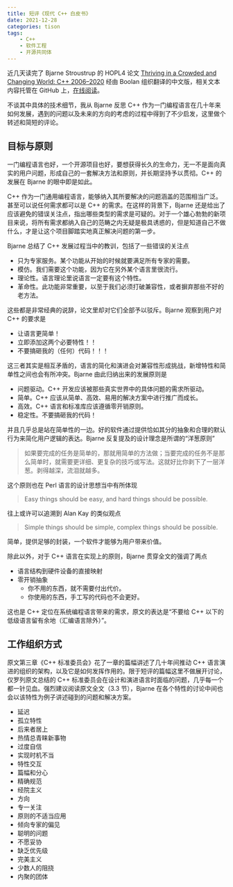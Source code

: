 ```yaml
---
title: 短评《现代 C++ 白皮书》
date: 2021-12-28
categories: tison
tags:
    - C++
    - 软件工程
    - 开源共同体
---
```


近几天读完了 Bjarne Stroustrup 的 HOPL4 论文 [Thriving in a Crowded and Changing World: C++ 2006–2020](https://www.stroustrup.com/hopl20main-p5-p-bfc9cd4--final.pdf) 经由 Boolan 组织翻译的中文版，相关文本内容托管在 GitHub 上，[在线阅读](https://github.com/cpp-club/cxx_hopl4_zh)。

不谈其中具体的技术细节，我从 Bjarne 反思 C++ 作为一门编程语言在几十年来如何发展，遇到的问题以及未来的方向的考虑的过程中得到了不少启发，这里做个转述和简短的评论。

<!-- more -->

## 目标与原则

一门编程语言也好，一个开源项目也好，要想获得长久的生命力，无一不是面向真实的用户问题，形成自己的一套解决方法和原则，并长期坚持予以贯彻。C++ 的发展在 Bjarne 的眼中即是如此。

C++ 作为一门通用编程语言，能够纳入其所要解决的问题涵盖的范围相当广泛。甚至可以说任何需求都可以是 C++ 的需求。在这样的背景下，Bjarne 还是给出了应该避免的错误关注点，指出哪些类型的需求是可疑的。对于一个雄心勃勃的新项目来说，将所有需求都纳入自己的范畴之内无疑是极具诱惑的，但是知道自己不做什么，才是让这个项目脚踏实地真正解决问题的第一步。

Bjarne 总结了 C++ 发展过程当中的教训，包括了一些错误的关注点

* 只为专家服务。某个功能从开始的时候就要满足所有专家的需要。
* 模仿。我们需要这个功能，因为它在另外某个语言里很流行。
* 理论性。语言理论里说语言一定要有这个特性。
* 革命性。此功能非常重要，以至于我们必须打破兼容性，或者摒弃那些不好的老方法。

这些都是非常经典的说辞，论文里却对它们全部予以驳斥。Bjarne 观察到用户对 C++ 的要求是

* 让语言更简单！
* 立即添加这两个必要特性！！
* 不要搞砸我的（任何）代码！！！

这三者其实是相互矛盾的，语言的简化和演进会对兼容性形成挑战，新增特性和简单性之间也会有所冲突。Bjarne 由此归纳出来的发展原则是

* 问题驱动。C++ 开发应该被那些真实世界中的具体问题的需求所驱动。
* 简单。C++ 应该从简单、高效、易用的解决方案中进行推广而成长。
* 高效。C++ 语言和标准库应该遵循零开销原则。
* 稳定性。不要搞砸我的代码！

并且几乎总是站在简单性的一边。好的软件通过提供恰如其分的抽象和合理的默认行为来简化用户逻辑的表达。Bjarne 反复提及的设计理念是所谓的“洋葱原则”

> 如果要完成的任务是简单的，那就用简单的方法做；当要完成的任务不是那么简单时，就需要更详细、更复杂的技巧或写法。这就好比你剥下了一层洋葱。剥得越深，流泪就越多。

这个原则也在 Perl 语言的设计思想当中有所体现

> Easy things should be easy, and hard things should be possible.

往上或许可以追溯到 Alan Kay 的类似观点

> Simple things should be simple, complex things should be possible.

简单，提供足够的封装，一个软件才能够为用户带来价值。

除此以外，对于 C++ 语言在实现上的原则，Bjarne 贯穿全文的强调了两点

* 语言结构到硬件设备的直接映射
* 零开销抽象
    * 你不用的东西，就不需要付出代价。
    * 你使用的东西，手工写的代码也不会更好。

这也是 C++ 定位在系统编程语言带来的需求，原文的表达是“不要给 C++ 以下的低级语言留有余地（汇编语言除外）”。

## 工作组织方式

原文第三章《C++ 标准委员会》花了一章的篇幅讲述了几十年间推动 C++ 语言演进的组织的架构，以及它是如何发挥作用的。限于短评的篇幅这里不做展开讨论，仅罗列原文总结的 C++ 标准委员会在设计和演进语言时面临的问题，几乎每一个都一针见血。强烈建议阅读原文全文（3.3 节），Bjarne 在各个特性的讨论中间也会以该特性为例子讲述碰到的问题和解决方案。

* 延迟
* 孤立特性
* 后来者居上
* 热情总青睐新事物
* 过度自信
* 实现时机不当
* 特性交互
* 篇幅和分心
* 精确规范
* 经院主义
* 方向
* 专一关注
* 原则的不适当应用
* 倾向专家的偏见
* 聪明的问题
* 不愿妥协
* 缺乏优先级
* 完美主义
* 少数人的阻挠
* 内聚的团体
